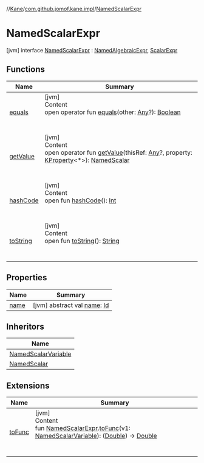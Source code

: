 //[Kane](../../index.md)/[com.github.jomof.kane.impl](../index.md)/[NamedScalarExpr](index.md)



# NamedScalarExpr  
 [jvm] interface [NamedScalarExpr](index.md) : [NamedAlgebraicExpr](../-named-algebraic-expr/index.md), [ScalarExpr](../../com.github.jomof.kane/-scalar-expr/index.md)   


## Functions  
  
|  Name|  Summary| 
|---|---|
| <a name="kotlin/Any/equals/#kotlin.Any?/PointingToDeclaration/"></a>[equals](../../com.github.jomof.kane.impl.types/-double-algebraic-type/index.md#%5Bkotlin%2FAny%2Fequals%2F%23kotlin.Any%3F%2FPointingToDeclaration%2F%5D%2FFunctions%2F-1150653554)| <a name="kotlin/Any/equals/#kotlin.Any?/PointingToDeclaration/"></a>[jvm]  <br>Content  <br>open operator fun [equals](../../com.github.jomof.kane.impl.types/-double-algebraic-type/index.md#%5Bkotlin%2FAny%2Fequals%2F%23kotlin.Any%3F%2FPointingToDeclaration%2F%5D%2FFunctions%2F-1150653554)(other: [Any](https://kotlinlang.org/api/latest/jvm/stdlib/kotlin/-any/index.html)?): [Boolean](https://kotlinlang.org/api/latest/jvm/stdlib/kotlin/-boolean/index.html)  <br><br><br>
| <a name="com.github.jomof.kane/ScalarExpr/getValue/#kotlin.Any?#kotlin.reflect.KProperty[*]/PointingToDeclaration/"></a>[getValue](../../com.github.jomof.kane/-scalar-expr/get-value.md)| <a name="com.github.jomof.kane/ScalarExpr/getValue/#kotlin.Any?#kotlin.reflect.KProperty[*]/PointingToDeclaration/"></a>[jvm]  <br>Content  <br>open operator fun [getValue](../../com.github.jomof.kane/-scalar-expr/get-value.md)(thisRef: [Any](https://kotlinlang.org/api/latest/jvm/stdlib/kotlin/-any/index.html)?, property: [KProperty](https://kotlinlang.org/api/latest/jvm/stdlib/kotlin.reflect/-k-property/index.html)<*>): [NamedScalar](../-named-scalar/index.md)  <br><br><br>
| <a name="kotlin/Any/hashCode/#/PointingToDeclaration/"></a>[hashCode](../../com.github.jomof.kane.impl.types/-double-algebraic-type/index.md#%5Bkotlin%2FAny%2FhashCode%2F%23%2FPointingToDeclaration%2F%5D%2FFunctions%2F-1150653554)| <a name="kotlin/Any/hashCode/#/PointingToDeclaration/"></a>[jvm]  <br>Content  <br>open fun [hashCode](../../com.github.jomof.kane.impl.types/-double-algebraic-type/index.md#%5Bkotlin%2FAny%2FhashCode%2F%23%2FPointingToDeclaration%2F%5D%2FFunctions%2F-1150653554)(): [Int](https://kotlinlang.org/api/latest/jvm/stdlib/kotlin/-int/index.html)  <br><br><br>
| <a name="kotlin/Any/toString/#/PointingToDeclaration/"></a>[toString](../../com.github.jomof.kane.impl.types/-object-kane-type/-companion/index.md#%5Bkotlin%2FAny%2FtoString%2F%23%2FPointingToDeclaration%2F%5D%2FFunctions%2F-1150653554)| <a name="kotlin/Any/toString/#/PointingToDeclaration/"></a>[jvm]  <br>Content  <br>open fun [toString](../../com.github.jomof.kane.impl.types/-object-kane-type/-companion/index.md#%5Bkotlin%2FAny%2FtoString%2F%23%2FPointingToDeclaration%2F%5D%2FFunctions%2F-1150653554)(): [String](https://kotlinlang.org/api/latest/jvm/stdlib/kotlin/-string/index.html)  <br><br><br>


## Properties  
  
|  Name|  Summary| 
|---|---|
| <a name="com.github.jomof.kane.impl/NamedScalarExpr/name/#/PointingToDeclaration/"></a>[name](index.md#%5Bcom.github.jomof.kane.impl%2FNamedScalarExpr%2Fname%2F%23%2FPointingToDeclaration%2F%5D%2FProperties%2F-1150653554)| <a name="com.github.jomof.kane.impl/NamedScalarExpr/name/#/PointingToDeclaration/"></a> [jvm] abstract val [name](index.md#%5Bcom.github.jomof.kane.impl%2FNamedScalarExpr%2Fname%2F%23%2FPointingToDeclaration%2F%5D%2FProperties%2F-1150653554): [Id](../index.md#%5Bcom.github.jomof.kane.impl%2FId%2F%2F%2FPointingToDeclaration%2F%5D%2FClasslikes%2F-1150653554)   <br>


## Inheritors  
  
|  Name| 
|---|
| <a name="com.github.jomof.kane.impl/NamedScalarVariable///PointingToDeclaration/"></a>[NamedScalarVariable](../-named-scalar-variable/index.md)
| <a name="com.github.jomof.kane.impl/NamedScalar///PointingToDeclaration/"></a>[NamedScalar](../-named-scalar/index.md)


## Extensions  
  
|  Name|  Summary| 
|---|---|
| <a name="com.github.jomof.kane.impl//toFunc/com.github.jomof.kane.impl.NamedScalarExpr#com.github.jomof.kane.impl.NamedScalarVariable/PointingToDeclaration/"></a>[toFunc](../to-func.md)| <a name="com.github.jomof.kane.impl//toFunc/com.github.jomof.kane.impl.NamedScalarExpr#com.github.jomof.kane.impl.NamedScalarVariable/PointingToDeclaration/"></a>[jvm]  <br>Content  <br>fun [NamedScalarExpr](index.md).[toFunc](../to-func.md)(v1: [NamedScalarVariable](../-named-scalar-variable/index.md)): ([Double](https://kotlinlang.org/api/latest/jvm/stdlib/kotlin/-double/index.html)) -> [Double](https://kotlinlang.org/api/latest/jvm/stdlib/kotlin/-double/index.html)  <br><br><br>

